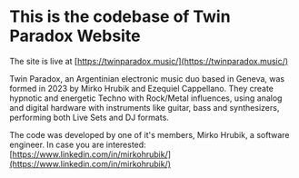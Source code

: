 # This is the codebase of Twin Paradox Website

The site is live at [https://twinparadox.music/](https://twinparadox.music/)

Twin Paradox, an Argentinian electronic music duo based in Geneva, was formed in 2023 by Mirko Hrubik and Ezequiel Cappellano. They create hypnotic and energetic Techno with Rock/Metal influences, using analog and digital hardware with instruments like guitar, bass and synthesizers, performing both Live Sets and DJ formats.

The code was developed by one of it's members, Mirko Hrubik, a software engineer.
In case you are interested: [https://www.linkedin.com/in/mirkohrubik/](https://www.linkedin.com/in/mirkohrubik/)
